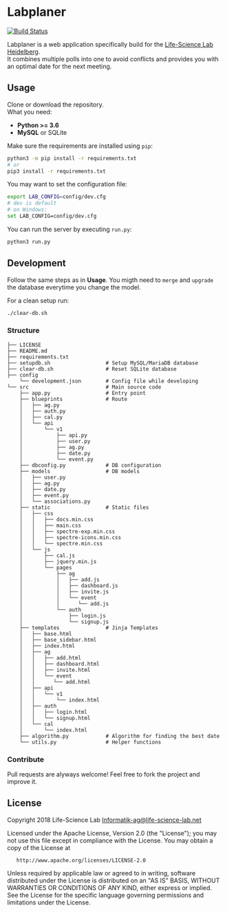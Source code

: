 # Labplaner
[![Build Status](https://travis-ci.org/Info-ag/labplaner.svg?branch=master)](https://travis-ci.org/Info-ag/labplaner)

Labplaner is a web application specifically build for the [Life-Science Lab Heidelberg](https://www.life-science-lab.org).  
It combines multiple polls into one to avoid conflicts and provides you with an optimal date for the next meeting.

## Usage
Clone or download the repository.  
What you need:
 - **Python >= 3.6**
 - **MySQL** or SQLite

Make sure the requirements are installed using `pip`:
```bash
python3 -m pip install -r requirements.txt
# or
pip3 install -r requirements.txt
```

You may want to set the configuration file:
```bash
export LAB_CONFIG=config/dev.cfg
# dev is default
# on Windows:
set LAB_CONFIG=config/dev.cfg
```

You can run the server by executing `run.py`:
```bash
python3 run.py
```

## Development
Follow the same steps as in **Usage**. You migth need to `merge` and `upgrade` the database everytime you change the model.

For a clean setup run:
```bash
./clear-db.sh
```

### Structure
```text
├── LICENSE
├── README.md
├── requirements.txt
├── setupdb.sh                  # Setup MySQL/MariaDB database
├── clear-db.sh                 # Reset SQLite database
├── config
    └── development.json        # Config file while developing
└── src                         # Main source code
    ├── app.py                  # Entry point
    ├── blueprints              # Route
    │   ├── ag.py
    │   ├── auth.py
    │   ├── cal.py
    │   └── api
    │       └── v1
    │           ├── api.py
    │           ├── user.py
    │           ├── ag.py
    │           ├── date.py
    │           └── event.py
    ├── dbconfig.py             # DB configuration
    ├── models                  # DB models
    │   ├── user.py
    │   ├── ag.py
    │   ├── date.py
    │   ├── event.py
    │   └── associations.py
    ├── static                  # Static files
    │   ├── css
    │   │   ├── docs.min.css
    │   │   ├── main.css
    │   │   ├── spectre-exp.min.css
    │   │   ├── spectre-icons.min.css
    │   │   └── spectre.min.css
    │   └── js
    │       ├── cal.js
    │       ├── jquery.min.js
    │       └── pages
    │           ├── ag
    │           │   ├── add.js
    │           │   ├── dashboard.js
    │           │   ├── invite.js
    │           │   └── event
    │           │      └── add.js
    │           └── auth
    │               ├── login.js
    │               └── signup.js
    ├── templates               # Jinja Templates
    │   ├── base.html
    │   ├── base_sidebar.html
    │   ├── index.html
    │   ├── ag
    │   │   ├── add.html
    │   │   ├── dashboard.html
    │   │   ├── invite.html
    │   │   └── event
    │   │      └── add.html
    │   ├── api
    │   │   └── v1
    │   │       └── index.html
    │   ├── auth
    │   │   ├── login.html
    │   │   └── signup.html
    │   └── cal
    │       └── index.html
    ├── algorithm.py            # Algorithm for finding the best date
    └── utils.py                # Helper functions
```

### Contribute
Pull requests are alyways welcome! Feel free to fork the project and improve it.
## License

   Copyright 2018 Life-Science Lab <Informatik-ag@life-science-lab.net>

   Licensed under the Apache License, Version 2.0 (the "License");
   you may not use this file except in compliance with the License.
   You may obtain a copy of the License at

       http://www.apache.org/licenses/LICENSE-2.0

   Unless required by applicable law or agreed to in writing, software
   distributed under the License is distributed on an "AS IS" BASIS,
   WITHOUT WARRANTIES OR CONDITIONS OF ANY KIND, either express or implied.
   See the License for the specific language governing permissions and
   limitations under the License.
